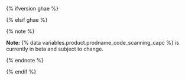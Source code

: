 {% ifversion ghae %}

<!-- Remove this reusable and all references for GA release -->

{% elsif ghae %}

{% note %}

**Note:** {% data variables.product.prodname_code_scanning_capc %} is currently in beta and subject to change.

{% endnote %}

{% endif %}
